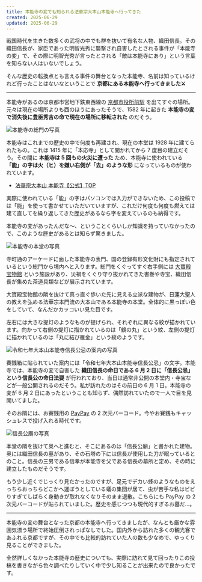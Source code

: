 ```yaml
---
title: 本能寺の変でも知られる法華宗大本山本能寺へ行ってきた
created: 2025-06-29
updated: 2025-06-29
---
```


戦国時代を生きた数多くの武将の中でも群を抜いて有名な人物、織田信長。その織田信長が、家臣であった明智光秀に襲撃され自害したとされる事件が「本能寺の変」で、その際に明智光秀が言ったとされる「敵は本能寺にあり」という言葉を知らない人はいないでしょう。

そんな歴史の転換点とも言える事件の舞台となった本能寺、名前は知っているけれど行ったことはないなということで **京都にある本能寺へ行ってきました⚔️**

---

本能寺があるのは京都市営地下鉄東西線の [京都市役所前駅](https://www2.city.kyoto.lg.jp/kotsu/tikadia/hyperdia/menu0134.htm) を出てすぐの場所。元々は現在の場所よりも西のほうにあったそうで、1582 年に起きた **本能寺の変で消失後に豊臣秀吉の命で現在の場所に移転された** のだそう。

![本能寺の総門の写真](48e73471-db65-42f4-5a6b-e02c53d12500)

本能寺はこれまでの歴史の中で何度も再建され、現在の本堂は 1928 年に建てられたもの。これは 1415 年に「本応寺」として開かれてから 7 度目の建立だそう。その間に **本能寺は 5 回もの火災に遭った** ため、本能寺に使われている **「能」の字は火（ヒ）を嫌い右側が「去」のような形** になっているものが使われています。

- [法華宗大本山 本能寺【公式】TOP](https://www.kyoto-honnouji.jp/)

実際に使われている「能」の字はパソコンでは入力ができないため、この投稿では「能」を使って書かせていただいていますが、これだけ何度も何度も燃えては建て直してを繰り返してきた歴史があるなら字を変えているのも納得です。

本能寺の変があったんだな～、ということくらいしか知識を持っていなかったので、このような歴史があるとは知らず驚きました。

![本能寺の本堂の写真](b060724e-1a06-4fe6-c13d-115687abe200)

寺町通のアーケードに面した本能寺の表門、国の登録有形文化財にも指定されているという総門から境内へと入ります。総門をくぐってすぐ右手側には [大寶殿宝物館](https://www.kyoto-honnouji.jp/houmotsukan.html) という施設があり、災禍をくぐり守り抜かれてきた書巻や寺宝、織田信長が集めた茶道具類などが展示されています。

大寶殿宝物館の隣を抜けて真っ直ぐ歩いた先に見える立派な建物が、日蓮大聖人の教えを弘める法華宗本門流の大本山である本能寺の本堂。全体的に黒っぽい色をしていて、なんだかカッコいい見た目です。

左右には大きな提灯のようなものが提げられ、それぞれに異なる紋が描かれています。向かって右側の提灯に描かれているのは「鶴の丸」という紋、左側の提灯に描かれているのは「丸に結び雁金」という紋のようです。

![令和七年大本山本能寺信長公忌の案内の写真](dc4d63b2-0c6d-4597-e868-4d692cdd8800)

賽銭箱に貼られていた案内には「令和七年大本山本能寺信長公忌」の文字。本能寺では、本能寺の変で自害した **織田信長の命日である 6 月 2 日に「信長公忌」という信長公の命日法要** が行われており、当日は通常非公開の本堂内・寺宝などが一般公開されるのだそう。私が訪れたのはその前日の 6 月 1 日。本能寺の変が 6 月 2 日にあったということも知らず、偶然訪れていたので一人で目を見開いてました。

そのお隣には、お賽銭用の [PayPay](https://paypay.ne.jp/) の 2 次元バーコード。今やお賽銭もキャッシュレスで投げ入れる時代です。

![信長公廟の写真](24f675dc-2993-403b-e9bf-e42b0d5d7e00)

本堂の隣を抜けて奥へと進むと、そこにあるのは「信長公廟」と書かれた建物。奥には織田信長の墓があり、その石塔の下には信長が使用した刀が眠っているとのこと。信長の三男である信孝が本能寺を父である信長の墓所と定め、その時に建立したものだそうです。

もう少し近くでじっくり見たかったのですが、足元でデカい蜂のようなものをえっちらおっちらどこかへ運ぼうとしている蟻の集団が居て、虫が苦手な私はビビりすぎてしばらく身動きが取れなくなりそのまま退散。こちらにも PayPay の 2 次元バーコードが貼られていました。歴史を感じつつも現代的すぎるお墓だ…。

---

本能寺の変の舞台となった京都の本能寺へ行ってきましたが、なんとも厳かな雰囲気漂う場所で終始圧倒されっぱなしでした。国内外から訪れた多くの観光客であふれる京都ですが、その中でも比較的訪れていた人の数も少なめで、ゆっくり見ることができました。

全然詳しくなかった本能寺の歴史についても、実際に訪れて見て回ったりこの投稿を書きながら色々調べたりしていく中で少し知ることが出来たので良かったです。
